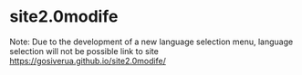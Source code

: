 # site2.0modife 
Note: Due to the development of a new language selection menu, language selection will not be possible
link to site  https://gosiverua.github.io/site2.0modife/

